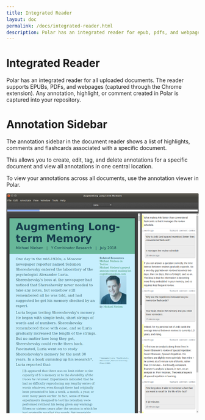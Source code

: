 ```yaml
---
title: Integrated Reader
layout: doc
permalink: /docs/integrated-reader.html
description: Polar has an integrated reader for epub, pdfs, and webpages. The annotation sidebar in Polar shows a list of highlights, comments and flashcards associated with a specific document. 
---
```


# Integrated Reader

Polar has an integrated reader for all uploaded documents. The reader supports EPUBs, PDFs, and webpages (captured through the Chrome extension). Any annotation, highlight, or comment created in Polar is captured into your repository.

# Annotation Sidebar

The annotation sidebar in the document reader shows a list of highlights, comments and
flashcards associated with a specific document.

This allows you to create, edit, tag, and delete annotations for a specific document
and view all annotations in one central location.

To view your annotations across all documents, use the annotation viewer in Polar.

<p class="text-center"><img class="img-fluid img-shadow" src="../assets/screenshots/annotation-sidebar.png"></p>
